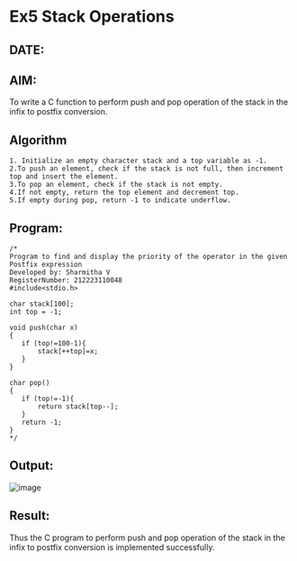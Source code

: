 # Ex5 Stack Operations
## DATE:
## AIM:
To write a C function to perform push and pop operation of the stack in the infix to postfix conversion.

## Algorithm
```
1. Initialize an empty character stack and a top variable as -1.
2.To push an element, check if the stack is not full, then increment top and insert the element.
3.To pop an element, check if the stack is not empty.
4.If not empty, return the top element and decrement top.
5.If empty during pop, return -1 to indicate underflow.  
```
## Program:
```
/*
Program to find and display the priority of the operator in the given Postfix expression
Developed by: Sharmitha V
RegisterNumber: 212223110048
#include<stdio.h>

char stack[100];
int top = -1;

void push(char x)
{
   if (top!=100-1){
       stack[++top]=x;
   }
}

char pop()
{
   if (top!=-1){
       return stack[top--];
   }
   return -1;
}
*/
```

## Output:

![image](https://github.com/user-attachments/assets/4590664f-663d-42df-9251-b11455e4a8b1)


## Result:
Thus the C program to perform push and pop operation of the stack in the infix to postfix conversion is implemented successfully.
